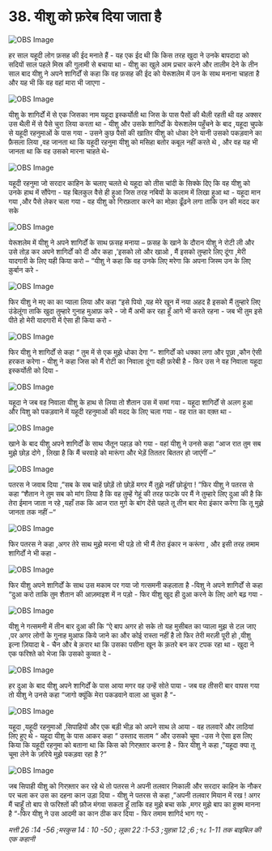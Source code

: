 # 38. यीशु को फ़रेब दिया जाता है 

![OBS Image](https://cdn.door43.org/obs/jpg/360px/obs-en-38-01.jpg)

हर साल यहूदी लोग फ़सह की ईद मनाते हैं - यह एक ईद थी कि किस तरह खुदा ने उनके बापदादा को सदियों साल पहले मिस्र की गुलामी से बचाया था - यीशु का खुले आम प्रचार करने और तालीम देने के तीन साल बाद यीशु ने अपने शागिर्दों से कहा कि वह फ़सह की ईद को येरूशलेम में उन के साथ मनाना चाहता है और यह भी कि वह वहां मारा भी जाएगा -   

![OBS Image](https://cdn.door43.org/obs/jpg/360px/obs-en-38-02.jpg)

यीशु के शागिर्दों में से एक जिसका नाम यहूदा इस्कर्योती था जिस के पास पैसों की थैली रहती थी वह अक्सर उस थैली में से पैसे चुरा लिया करता था - यीशु और उसके शागिर्दों के येरूशलेम पहुँचने के बाद ,यहूदा चुपके से यहूदी रहनुमाओं के पास गया - उसने कुछ पैसों की खातिर यीशु को धोका देने यानी उसको पकड़वाने का फ़ैसला लिया ,वह जानता था कि यहूदी रहनुमा यीशु को मसिहा बतोर कबूल नहीं करते थे , और वह यह भी जानता था कि वह उसको मारना चाहते थे-  

![OBS Image](https://cdn.door43.org/obs/jpg/360px/obs-en-38-03.jpg)

यहूदी रहनुमा जो सरदार काहिन के चलाए चलते थे यहूदा को तीस चांदी के सिक्के दिए कि वह यीशु को उनके हाथ में सौंपेगा - यह बिलकुल वैसे ही हुआ जिस तरह नबियों के कलाम में लिखा हुआ था - यहूदा मान गया ,और पैसे लेकर चला गया - वह यीशु को गिरफ़तार करने का मोक़ा ढूँढने लगा ताकि उन की मदद कर सके        

![OBS Image](https://cdn.door43.org/obs/jpg/360px/obs-en-38-04.jpg)

येरूशलेम में यीशु ने अपने शागिर्दों के साथ फ़सह मनाया – फ़सह के खाने के दौरान यीशु ने रोटी ली और उसे तोड़ कर अपने शागिर्दों को दी और कहा ,’इसको लो और खाओ , मैं इसको तुम्हारे लिए दूंगा ,मेरी यादगारी के लिए यही किया करो – “यीशु ने कहा कि वह उनके लिए मरेगा कि अपना  जिस्म उन के लिए क़ुर्बान करे -       

![OBS Image](https://cdn.door43.org/obs/jpg/360px/obs-en-38-05.jpg)

फिर यीशु ने मए का का प्याला लिया और कहा “इसे पियो ,यह मेरे खून में नया अहद है इसको मैं तुम्हारे लिए उंडेलूंगा ताकि खुदा तुम्हारे गुनाह मुआफ़ करे - जो मैं अभी कर रहा हूँ आगे भी करते रहना - जब भी तुम इसे पीते हो मेरी यादगारी में ऐसा ही किया करो -  

![OBS Image](https://cdn.door43.org/obs/jpg/360px/obs-en-38-06.jpg)

फिर यीशु ने शागिर्दों से कहा “ तुम में से एक मुझे धोका देगा “- शागिर्दों को धक्का लगा और पूछा ,कौन ऐसी हरकत करेगा - यीशु ने कहा जिस को मैं रोटी का निवाला दूंगा वही फ़रेबी है - फिर उस ने वह निवाला यहूदा इस्कर्योती को दिया -  

![OBS Image](https://cdn.door43.org/obs/jpg/360px/obs-en-38-07.jpg)

यहूदा ने जब वह निवाला यीशु के हाथ से लिया तो शैतान उस में समां गया - यहूदा शागिर्दों से अलग हुआ और यिशु को पकड़वाने में यहूदी रहनुमाओं की मदद के लिए चला गया - वह रात का वक़्त था - 

![OBS Image](https://cdn.door43.org/obs/jpg/360px/obs-en-38-08.jpg)

खाने के बाद यीशु अपने शागिर्दों के साथ जैतून पहाड़ को गया - वहां यीशु ने उनसे कहा “आज रात तुम सब मुझे छोड़ दोगे , लिखा है कि मैं चरवाहे को मारूंगा और भेड़ें तिततर बिततर हो जाएंगीं –“ 

![OBS Image](https://cdn.door43.org/obs/jpg/360px/obs-en-38-09.jpg)

पतरस ने जवाब दिया ,”सब के सब चाहें छोड़ें तो छोड़ें मगर मैं तुझे नहीं छोडूंगा ! ”फिर यीशु ने पतरस से कहा “शैतान ने तुम सब को मांग लिया है कि वह तुम्हें गेहूं की तरह फटके पर मैं ने तुम्हारे लिए दुआ की है कि तेरा ईमान जाता न रहे ,यहाँ तक कि आज रात मुर्ग़ के बांग देंसे पहले तू तीन बार मेरा इंकार करेगा कि तू मुझे जानता तक नहीं –“  

![OBS Image](https://cdn.door43.org/obs/jpg/360px/obs-en-38-10.jpg)

फिर पतरस ने कहा ,अगर तेरे साथ मुझे मरना भी पड़े तो भी मैं तेरा इंकार न करूंगा , और इसी तरह तमाम शागिर्दों ने भी कहा -

![OBS Image](https://cdn.door43.org/obs/jpg/360px/obs-en-38-11.jpg)

फिर यीशु अपने शागिर्दों के साथ उस मकाम पर गया जो गत्समनी कहलाता है -यिशु ने अपने शागिर्दों से कहा “दुआ करो ताकि तुम शैतान की आज़माइश में न पड़ो -  फिर यीशु खुद ही दुआ करने के लिए आगे बढ़ गया -

![OBS Image](https://cdn.door43.org/obs/jpg/360px/obs-en-38-12.jpg)

यीशु ने गत्समनी में तीन बार दुआ की कि “ऐ बाप अगर हो सके तो यह मुसीबत का प्याला मुझ से टल जाए ,पर अगर लोगों के गुनाह मुआफ किये जाने का और कोई रास्ता नहीं है तो फिर तेरी मरज़ी पूरी हो ,यीशु इत्ना ज़ियादा बे - चैन और बे क़रार था कि उसका पसीना खून के क़तरे बन कर टपक रहा था - खुदा ने एक फरिश्ते को भेजा कि उसको कुव्वत दे -    

![OBS Image](https://cdn.door43.org/obs/jpg/360px/obs-en-38-13.jpg)

हर दुआ के बाद यीशु अपने शागिर्दों के पास आया मगर वह उन्हें सोते पाया - जब वह तीसरी बार वापस गया तो यीशु ने उनसे कहा “जागो क्यूंकि मेरा पकडवाने वाला आ चुका है “- 

![OBS Image](https://cdn.door43.org/obs/jpg/360px/obs-en-38-14.jpg)

यहूदा ,यहूदी रहनुमाओं ,सिपाहियों और एक बड़ी भीड़ को अपने साथ ले आया - वह तलवारें और लाठियां लिए हुए थे - यहूदा यीशु के पास आकर कहा “ उस्ताद सलाम “ और उसको चूमा -उस ने ऐसा इस लिए किया कि यहूदी रहनुमा को बताना था कि किस को गिरफ़्तार करना है - फिर यीशु ने कहा ,”यहूदा क्या तू चूमा लेने के ज़रिये मुझे पकड़वा रहा है ?”

![OBS Image](https://cdn.door43.org/obs/jpg/360px/obs-en-38-15.jpg)

जब सिपाही यीशु को गिरफ़्तार कर रहे थे तो पतरस ने अपनी तलवार निकाली और सरदार काहिन के नौकर पर चला कर उस का दहना कान उड़ा दिया - यीशु ने पतरस से कहा ,”अपनी तलवार मियान में रख ! अगर मैं चाहूँ तो बाप से फरिश्तों की फ़ौज मंगवा सकता हूँ ताकि वह मुझे बचा सके ,मगर मुझे बाप का हुक्म मानना है “-फिर यीशु ने उस आदमी का कान ठीक कर दिया - फिर तमाम शागिर्द भाग गए - 

_मत्ती 26 :14 -56 ;मरकुस 14 : 10 -50 ; लूका 22 :1-53 ;युहन्ना 12 ;6 ;१८ 1-11 तक बाइबिल की एक कहानी_

